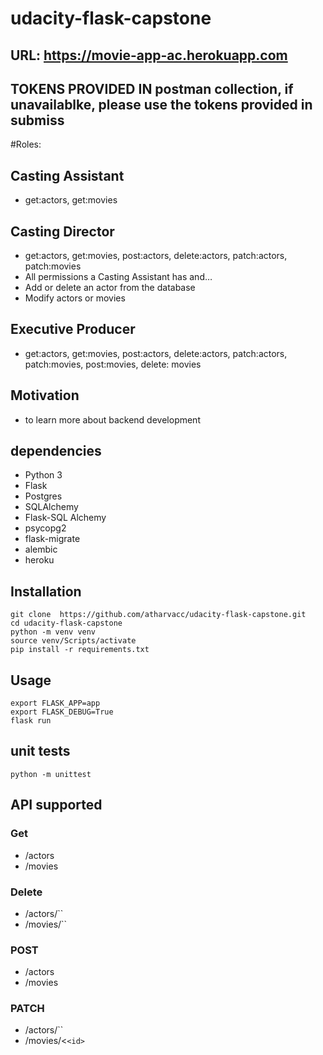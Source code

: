 # udacity-flask-capstone

## URL: https://movie-app-ac.herokuapp.com
## TOKENS PROVIDED IN postman collection, if unavailablke, please use the tokens provided in submiss

#Roles:
## Casting Assistant
- get:actors, get:movies
## Casting Director
- get:actors, get:movies, post:actors, delete:actors, patch:actors, patch:movies
- All permissions a Casting Assistant has and…
- Add or delete an actor from the database
- Modify actors or movies
## Executive Producer
- get:actors, get:movies, post:actors, delete:actors, patch:actors, patch:movies, post:movies, delete: movies

## Motivation
- to learn more about backend development

## dependencies 
- Python 3
- Flask
- Postgres
- SQLAlchemy
- Flask-SQL Alchemy
- psycopg2
- flask-migrate
- alembic 
- heroku 

##  Installation 
```
git clone  https://github.com/atharvacc/udacity-flask-capstone.git
cd udacity-flask-capstone
python -m venv venv
source venv/Scripts/activate
pip install -r requirements.txt
```

## Usage 
```
export FLASK_APP=app
export FLASK_DEBUG=True
flask run 
```

## unit tests 
```
python -m unittest
```

## API supported

### Get 
- /actors
- /movies 

### Delete
- /actors/\`<id>`
- /movies/\`<id>`

### POST
- /actors
- /movies

### PATCH
- /actors/\`<id>`
- /movies/\<`<id>`